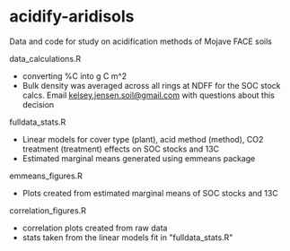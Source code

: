 # acidify-aridisols
Data and code for study on acidification methods of Mojave FACE soils


data_calculations.R 
- converting %C into g C m^2 
- Bulk density was averaged across all rings at NDFF for the SOC stock calcs. Email kelsey.jensen.soil@gmail.com with questions about this decision

fulldata_stats.R 
- Linear models for cover type (plant), acid method (method), CO2 treatment (treatment) effects on SOC stocks and 13C 
- Estimated marginal means generated using emmeans package

emmeans_figures.R
- Plots created from estimated marginal means of SOC stocks and 13C 

correlation_figures.R
- correlation plots created from raw data
- stats taken from the linear models fit in "fulldata_stats.R"